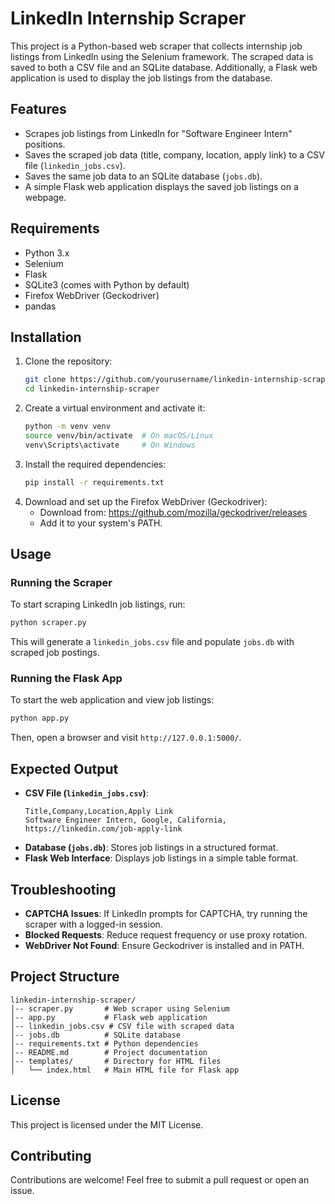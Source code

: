# LinkedIn Internship Scraper

This project is a Python-based web scraper that collects internship job listings from LinkedIn using the Selenium framework. The scraped data is saved to both a CSV file and an SQLite database. Additionally, a Flask web application is used to display the job listings from the database.

## Features
- Scrapes job listings from LinkedIn for "Software Engineer Intern" positions.
- Saves the scraped job data (title, company, location, apply link) to a CSV file (`linkedin_jobs.csv`).
- Saves the same job data to an SQLite database (`jobs.db`).
- A simple Flask web application displays the saved job listings on a webpage.

## Requirements
- Python 3.x
- Selenium
- Flask
- SQLite3 (comes with Python by default)
- Firefox WebDriver (Geckodriver)
- pandas

## Installation
1. Clone the repository:
   ```bash
   git clone https://github.com/yourusername/linkedin-internship-scraper.git
   cd linkedin-internship-scraper
   ```
2. Create a virtual environment and activate it:
   ```bash
   python -m venv venv
   source venv/bin/activate  # On macOS/Linux
   venv\Scripts\activate     # On Windows
   ```
3. Install the required dependencies:
   ```bash
   pip install -r requirements.txt
   ```
4. Download and set up the Firefox WebDriver (Geckodriver):
   - Download from: https://github.com/mozilla/geckodriver/releases
   - Add it to your system's PATH.

## Usage
### Running the Scraper
To start scraping LinkedIn job listings, run:
```bash
python scraper.py
```
This will generate a `linkedin_jobs.csv` file and populate `jobs.db` with scraped job postings.

### Running the Flask App
To start the web application and view job listings:
```bash
python app.py
```
Then, open a browser and visit `http://127.0.0.1:5000/`.

## Expected Output
- **CSV File (`linkedin_jobs.csv`)**:
  ```csv
  Title,Company,Location,Apply Link
  Software Engineer Intern, Google, California, https://linkedin.com/job-apply-link
  ```
- **Database (`jobs.db`)**: Stores job listings in a structured format.
- **Flask Web Interface**: Displays job listings in a simple table format.

## Troubleshooting
- **CAPTCHA Issues**: If LinkedIn prompts for CAPTCHA, try running the scraper with a logged-in session.
- **Blocked Requests**: Reduce request frequency or use proxy rotation.
- **WebDriver Not Found**: Ensure Geckodriver is installed and in PATH.

## Project Structure
```
linkedin-internship-scraper/
│-- scraper.py       # Web scraper using Selenium
│-- app.py           # Flask web application
│-- linkedin_jobs.csv # CSV file with scraped data
│-- jobs.db          # SQLite database
│-- requirements.txt # Python dependencies
│-- README.md        # Project documentation
│-- templates/       # Directory for HTML files
│   └── index.html   # Main HTML file for Flask app
```

## License
This project is licensed under the MIT License.

## Contributing
Contributions are welcome! Feel free to submit a pull request or open an issue.


